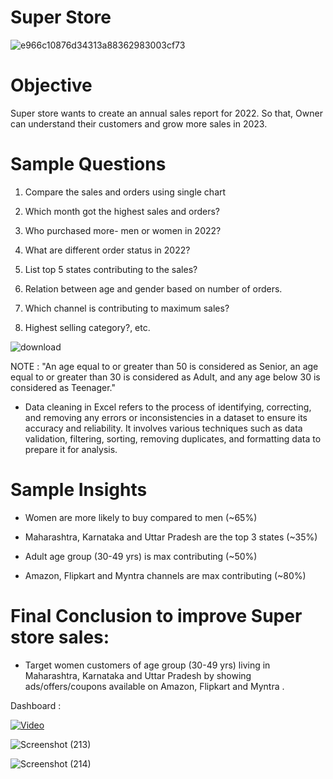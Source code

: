# Super Store 


![e966c10876d34313a88362983003cf73](https://user-images.githubusercontent.com/119277783/221373368-f269fcfa-2720-403f-9cb0-14d98f6ff34e.jpg)



# Objective

Super store wants to create an annual sales report for 2022. 
So that, Owner can understand their customers and grow more sales in 2023.


# Sample Questions

 1. Compare the sales and orders using single chart

 2. Which month got the highest sales and orders?

 3. Who purchased more- men or women in 2022?

 4. What are different order status in 2022?

 5. List top 5 states contributing to the sales?

 6. Relation between age and gender based on number of orders. 

 7. Which channel is contributing to maximum sales?

 8. Highest selling category?, etc.
 
 
 ![download](https://user-images.githubusercontent.com/119277783/221359013-f8c52a8a-fc1c-4e9d-9b09-ec5bb372bb58.jpg)




NOTE :  "An age equal to or greater than 50 is considered as Senior, an age equal to or greater than 30 is considered as Adult, and any age below 30 is considered as Teenager."

 - Data cleaning in Excel refers to the process of identifying, correcting, and removing any errors or inconsistencies in a dataset to ensure its accuracy and reliability. It involves various techniques such as data validation, filtering, sorting, removing duplicates, and formatting data to prepare it for analysis.



# Sample Insights

  - Women are more likely to buy compared to men (~65%)

  - Maharashtra, Karnataka and Uttar Pradesh are the top 3 states (~35%)

  - Adult age group (30-49 yrs) is max contributing (~50%)

  - Amazon, Flipkart and Myntra channels are max contributing (~80%)



# Final Conclusion to improve Super store sales:

 - Target women customers of age group (30-49 yrs) living in Maharashtra, Karnataka and Uttar Pradesh by showing ads/offers/coupons available on Amazon, Flipkart and Myntra .


Dashboard :


[![Video](https://cdn.loom.com/sessions/thumbnails/3b1953b149f141abaed1560b7c20ac48-with-play.gif)](https://www.loom.com/share/3b1953b149f141abaed1560b7c20ac48)



![Screenshot (213)](https://user-images.githubusercontent.com/119277783/221359461-e42fbee4-30a2-4aef-974e-bf38f7d816ba.png)



![Screenshot (214)](https://user-images.githubusercontent.com/119277783/221359480-6404df10-096f-4180-ab05-c38c7950bfb6.png)














